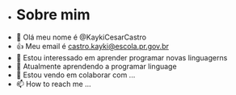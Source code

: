 - # Sobre mim
- 👋 Olá meu nome é @KaykiCesarCastro
- 👍 Meu email é castro.kayki@escola.pr.gov.br
- 👀 Estou interessado em aprender programar novas linguagerns
- 🌱 Atualmente aprendendo a programar linguage
- 💞️ Estou vendo em colaborar com ...
- 📫 How to reach me ...

<!---
KaykiCesarCastro/KaykiCesarCastro is a ✨ special ✨ repository because its `README.md` (this file) appears on your GitHub profile.
You can click the Preview link to take a look at your changes.
--->
